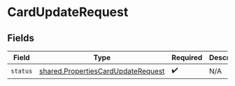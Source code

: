 # CardUpdateRequest


## Fields

| Field                                                                                           | Type                                                                                            | Required                                                                                        | Description                                                                                     |
| ----------------------------------------------------------------------------------------------- | ----------------------------------------------------------------------------------------------- | ----------------------------------------------------------------------------------------------- | ----------------------------------------------------------------------------------------------- |
| `status`                                                                                        | [shared.PropertiesCardUpdateRequest](../../../sdk/models/shared/propertiescardupdaterequest.md) | :heavy_check_mark:                                                                              | N/A                                                                                             |